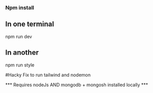 ### Npm install

## In one terminal 

npm run dev

## In another 

npm run style


#Hacky Fix to run tailwind and nodemon


*** Requires nodeJs AND mongodb + mongosh installed locally ***
